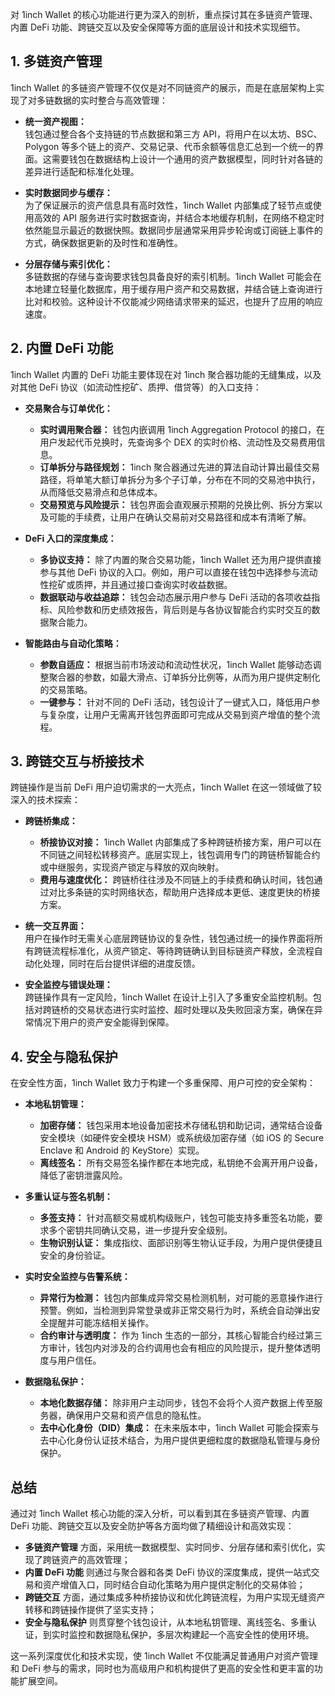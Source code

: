 对 1inch Wallet 的核心功能进行更为深入的剖析，重点探讨其在多链资产管理、内置 DeFi 功能、跨链交互以及安全保障等方面的底层设计和技术实现细节。


## 1. 多链资产管理

1inch Wallet 的多链资产管理不仅仅是对不同链资产的展示，而是在底层架构上实现了对多链数据的实时整合与高效管理：

- **统一资产视图：**  
  钱包通过整合各个支持链的节点数据和第三方 API，将用户在以太坊、BSC、Polygon 等多个链上的资产、交易记录、代币余额等信息汇总到一个统一的界面。这需要钱包在数据结构上设计一个通用的资产数据模型，同时针对各链的差异进行适配和标准化处理。

- **实时数据同步与缓存：**  
  为了保证展示的资产信息具有高时效性，1inch Wallet 内部集成了轻节点或使用高效的 API 服务进行实时数据查询，并结合本地缓存机制，在网络不稳定时依然能显示最近的数据快照。数据同步层通常采用异步轮询或订阅链上事件的方式，确保数据更新的及时性和准确性。

- **分层存储与索引优化：**  
  多链数据的存储与查询要求钱包具备良好的索引机制。1inch Wallet 可能会在本地建立轻量化数据库，用于缓存用户资产和交易数据，并结合链上查询进行比对和校验。这种设计不仅能减少网络请求带来的延迟，也提升了应用的响应速度。


## 2. 内置 DeFi 功能

1inch Wallet 内置的 DeFi 功能主要体现在对 1inch 聚合器功能的无缝集成，以及对其他 DeFi 协议（如流动性挖矿、质押、借贷等）的入口支持：

- **交易聚合与订单优化：**  
  - **实时调用聚合器：** 钱包内嵌调用 1inch Aggregation Protocol 的接口，在用户发起代币兑换时，先查询多个 DEX 的实时价格、流动性及交易费用信息。  
  - **订单拆分与路径规划：** 1inch 聚合器通过先进的算法自动计算出最佳交易路径，将单笔大额订单拆分为多个子订单，分布在不同的交易池中执行，从而降低交易滑点和总体成本。  
  - **交易预览与风险提示：** 钱包界面会直观展示预期的兑换比例、拆分方案以及可能的手续费，让用户在确认交易前对交易路径和成本有清晰了解。

- **DeFi 入口的深度集成：**  
  - **多协议支持：** 除了内置的聚合交易功能，1inch Wallet 还为用户提供直接参与其他 DeFi 协议的入口。例如，用户可以直接在钱包中选择参与流动性挖矿或质押，并且通过接口查询实时收益数据。  
  - **数据联动与收益追踪：** 钱包会动态展示用户参与 DeFi 活动的各项收益指标、风险参数和历史绩效报告，背后则是与各协议智能合约实时交互的数据聚合能力。

- **智能路由与自动化策略：**  
  - **参数自适应：** 根据当前市场波动和流动性状况，1inch Wallet 能够动态调整聚合器的参数，如最大滑点、订单拆分比例等，从而为用户提供定制化的交易策略。  
  - **一键参与：** 针对不同的 DeFi 活动，钱包设计了一键式入口，降低用户参与复杂度，让用户无需离开钱包界面即可完成从交易到资产增值的整个流程。


## 3. 跨链交互与桥接技术

跨链操作是当前 DeFi 用户迫切需求的一大亮点，1inch Wallet 在这一领域做了较深入的技术探索：

- **跨链桥集成：**  
  - **桥接协议对接：** 1inch Wallet 内部集成了多种跨链桥接方案，用户可以在不同链之间轻松转移资产。底层实现上，钱包调用专门的跨链桥智能合约或中继服务，实现资产锁定与释放的双向映射。  
  - **费用与速度优化：** 跨链桥往往涉及不同链上的手续费和确认时间，钱包通过对比多条链的实时网络状态，帮助用户选择成本更低、速度更快的桥接方案。

- **统一交互界面：**  
  用户在操作时无需关心底层跨链协议的复杂性，钱包通过统一的操作界面将所有跨链流程标准化，从资产锁定、等待跨链确认到目标链资产释放，全流程自动化处理，同时在后台提供详细的进度反馈。

- **安全监控与错误处理：**  
  跨链操作具有一定风险，1inch Wallet 在设计上引入了多重安全监控机制。包括对跨链桥的交易状态进行实时监控、超时处理以及失败回滚方案，确保在异常情况下用户的资产安全能得到保障。


## 4. 安全与隐私保护

在安全性方面，1inch Wallet 致力于构建一个多重保障、用户可控的安全架构：

- **本地私钥管理：**  
  - **加密存储：** 钱包采用本地设备加密技术存储私钥和助记词，通常结合设备安全模块（如硬件安全模块 HSM）或系统级加密存储（如 iOS 的 Secure Enclave 和 Android 的 KeyStore）实现。  
  - **离线签名：** 所有交易签名操作都在本地完成，私钥绝不会离开用户设备，降低了密钥泄露风险。

- **多重认证与签名机制：**  
  - **多签支持：** 针对高额交易或机构级账户，钱包可能支持多重签名功能，要求多个密钥共同确认交易，进一步提升安全级别。  
  - **生物识别认证：** 集成指纹、面部识别等生物认证手段，为用户提供便捷且安全的身份验证。

- **实时安全监控与告警系统：**  
  - **异常行为检测：** 钱包内部集成异常交易检测机制，对可能的恶意操作进行预警。例如，当检测到异常登录或非正常交易行为时，系统会自动弹出安全提醒并可能冻结相关操作。  
  - **合约审计与透明度：** 作为 1inch 生态的一部分，其核心智能合约经过第三方审计，钱包内对涉及的合约调用也会有相应的风险提示，提升整体透明度与用户信任。

- **数据隐私保护：**  
  - **本地化数据存储：** 除非用户主动同步，钱包不会将个人资产数据上传至服务器，确保用户交易和资产信息的隐私性。  
  - **去中心化身份（DID）集成：** 在未来版本中，1inch Wallet 可能会探索与去中心化身份认证技术结合，为用户提供更细粒度的数据隐私管理与身份保护。


## 总结

通过对 1inch Wallet 核心功能的深入分析，可以看到其在多链资产管理、内置 DeFi 功能、跨链交互以及安全防护等各方面均做了精细设计和高效实现：

- **多链资产管理** 方面，采用统一数据模型、实时同步、分层存储和索引优化，实现了跨链资产的高效管理；
- **内置 DeFi 功能** 则通过与聚合器和各类 DeFi 协议的深度集成，提供一站式交易和资产增值入口，同时结合自动化策略为用户提供定制化的交易体验；
- **跨链交互** 方面，通过集成多种桥接协议和优化跨链流程，为用户实现无缝资产转移和跨链操作提供了坚实支持；
- **安全与隐私保护** 则贯穿整个钱包设计，从本地私钥管理、离线签名、多重认证，到实时监控和数据隐私保护，多层次构建起一个高安全性的使用环境。

这一系列深度优化和技术实现，使 1inch Wallet 不仅能满足普通用户对资产管理和 DeFi 参与的需求，同时也为高级用户和机构提供了更高的安全性和更丰富的功能扩展空间。